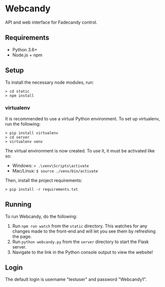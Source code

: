 # Webcandy
API and web interface for Fadecandy control.

## Requirements
- Python 3.6+
- Node.js + npm

## Setup
To install the necessary node modules, run:
```
> cd static
> npm install
```

### virtualenv
It is recommended to use a virtual Python environment. To set up virtualenv, run the following:
```
> pip install virtualenv
> cd server
> virtualenv venv
```
The virtual environment is now created. To use it, it must be activated like so:
- Windows: `> .\venv\Scripts\activate`
- Mac/Linux: `$ source ./venv/bin/activate`

Then, install the project requirements:
```
> pip install -r requirements.txt
```

## Running
To run Webcandy, do the following:
1. Run `npm run watch` from the `static` directory. This watches for any changes made to the front-end and will let you see them by refreshing the page.
2. Run `python webcandy.py` from the `server` directory to start the Flask server.
3. Navigate to the link in the Python console output to view the website!

## Login
The default login is username "testuser" and password "Webcandy1".
